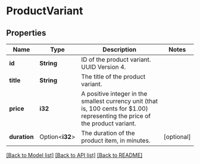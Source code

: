 # ProductVariant

## Properties

Name | Type | Description | Notes
------------ | ------------- | ------------- | -------------
**id** | **String** | ID of the product variant. UUID Version 4. | 
**title** | **String** | The title of the product variant. | 
**price** | **i32** | A positive integer in the smallest currency unit (that is, 100 cents for $1.00) representing the price of the product variant. | 
**duration** | Option<**i32**> | The duration of the product item, in minutes. | [optional]

[[Back to Model list]](../README.md#documentation-for-models) [[Back to API list]](../README.md#documentation-for-api-endpoints) [[Back to README]](../README.md)


